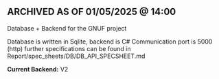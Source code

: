 ## ARCHIVED AS OF 01/05/2025 @ 14:00

Database + Backend for the GNUF project

Database is written in Sqlite, backend is C#
Communication port is 5000 (http)
further specifications can be found in Report/spec_sheets/DB/DB_API_SPECSHEET.md

**Current Backend:** V2
